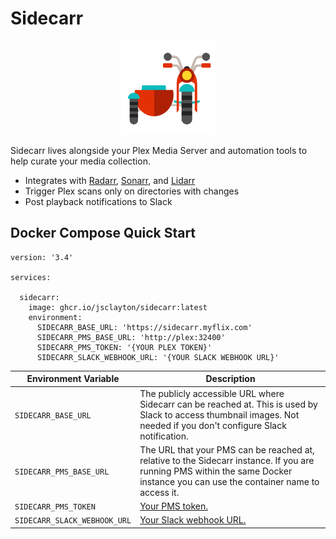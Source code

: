 # Sidecarr

<div align="center">
	<img alt="Sidecarr" height="150" src=".github/img/logo.png" width="150" />
</div>

Sidecarr lives alongside your Plex Media Server and automation tools to help curate your media collection.

- Integrates with [Radarr](https://radarr.video/), [Sonarr](https://sonarr.tv/), and [Lidarr](https://lidarr.audio/)
- Trigger Plex scans only on directories with changes
- Post playback notifications to Slack

## Docker Compose Quick Start

```
version: '3.4'

services:

  sidecarr:
    image: ghcr.io/jsclayton/sidecarr:latest
    environment:
      SIDECARR_BASE_URL: 'https://sidecarr.myflix.com'
      SIDECARR_PMS_BASE_URL: 'http://plex:32400'
      SIDECARR_PMS_TOKEN: '{YOUR PLEX TOKEN}'
      SIDECARR_SLACK_WEBHOOK_URL: '{YOUR SLACK WEBHOOK URL}'
```

| Environment Variable | Description |
| --- | --- |
| `SIDECARR_BASE_URL` | The publicly accessible URL where Sidecarr can be reached at. This is used by Slack to access thumbnail images. Not needed if you don't configure Slack notification. |
| `SIDECARR_PMS_BASE_URL` | The URL that your PMS can be reached at, relative to the Sidecarr instance. If you are running PMS within the same Docker instance you can use the container name to access it. |
| `SIDECARR_PMS_TOKEN` | [Your PMS token.](https://support.plex.tv/articles/204059436-finding-an-authentication-token-x-plex-token/) |
| `SIDECARR_SLACK_WEBHOOK_URL` | [Your Slack webhook URL.](https://api.slack.com/messaging/webhooks) |